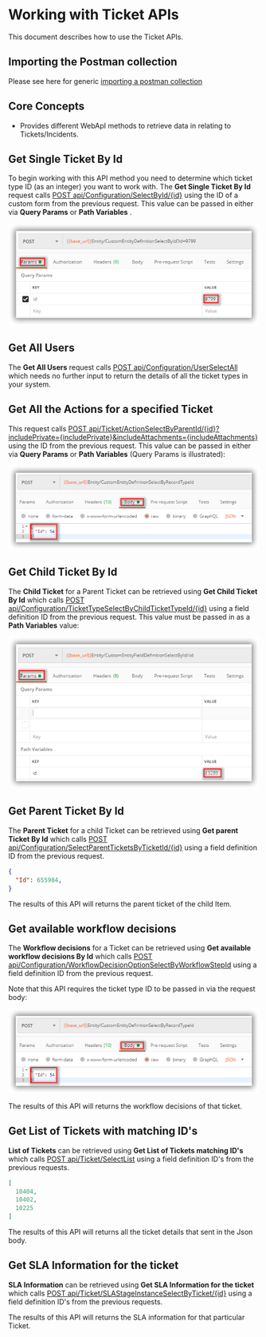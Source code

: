 # Working with Ticket APIs

This document describes how to use the Ticket APIs.

## Importing the Postman collection

Please see here for generic [importing a postman collection](importing-a-postman-collection.md)

## Core Concepts

- Provides different WebApI methods to retrieve data in relating to Tickets/Incidents.

## Get Single Ticket By Id

To begin working with this API method you need to determine which ticket type ID (as an integer) you want to work with. The **Get Single Ticket By Id** request calls [POST api/Configuration/SelectById/{id}](https://webservices-na01.vivantio.com/Help/Api/POST-api-Ticket-SelectById-id) using the ID of a custom form from the previous request. This value can be passed in either via **Query Params** or **Path Variables** .

![postman-request-params-query](images/postman-request-params-query.png)

## Get All Users

The **Get All Users** request calls [POST api/Configuration/UserSelectAll](https://webservices-na01.vivantio.com/Help/Api/POST-api-Configuration-UserSelectAll) which needs no further input to return the details of all the ticket types in your system.

## Get All the Actions for a specified Ticket

This request calls [POST api/Ticket/ActionSelectByParentId/{id}?includePrivate={includePrivate}&includeAttachments={includeAttachments}](https://webservices-na01.vivantio.com/Help/Api/POST-api-Ticket-ActionSelectByParentId-id_includePrivate_includeAttachments) using the ID from the previous request. This value can be passed in either via **Query Params** or **Path Variables** (Query Params is illustrated):

![postman-request-body](images/postman-request-body.png)

## Get Child Ticket By Id

The **Child Ticket** for a Parent Ticket can be retrieved using **Get Child Ticket By Id** which calls [POST api/Configuration/TicketTypeSelectByChildTicketTypeId/{id}](https://webservices-na01.vivantio.com/Help/Api/POST-api-Configuration-TicketTypeSelectByChildTicketTypeId-id) using a field definition ID from the previous request. This value must be passed in as a **Path Variables** value:

![postman-request-params-path](images/postman-request-params-path.png)

## Get Parent Ticket By Id

The **Parent Ticket** for a child Ticket can be retrieved using **Get parent Ticket By Id** which calls [POST api/Configuration/SelectParentTicketsByTicketId/{id}](https://webservices-na01.vivantio.com/Help/Api/POST-api-Ticket-SelectParentTicketsByTicketId-id) using a field definition ID from the previous request.

```JSON
{
  "Id": 655984,
}
```

The results of this API will returns the parent ticket of the child Item.

## Get available workflow decisions

The **Workflow decisions** for a Ticket can be retrieved using **Get available workflow decisions By Id** which calls [POST api/Configuration/WorkflowDecisionOptionSelectByWorkflowStepId](https://webservices-na01.vivantio.com/Help/Api/POST-api-Ticket-WorkflowDecisionOptionSelectByWorkflowStepId) using a field definition ID from the previous request.

 Note that this API requires the ticket type ID to be passed in via the request body:

![postman-request-body](images/postman-request-body.png)

The results of this API will returns the workflow decisions of that ticket.

## Get List of Tickets with matching ID's

 **List of Tickets** can be retrieved using **Get List of Tickets matching ID's** which calls [POST api/Ticket/SelectList](https://webservices-na01.vivantio.com/Help/Api/POST-api-Ticket-SelectList) using a field definition ID's from the previous requests.

```JSON
[
  10404,
  10402,
  10225  
]
```

The results of this API will returns all the ticket details that sent in the Json body.

## Get SLA Information for the ticket

 **SLA Information** can be retrieved using **Get SLA Information for the ticket** which calls [POST api/Ticket/SLAStageInstanceSelectByTicket/{id}](https://webservices-na01.vivantio.com/Help/Api/POST-api-Ticket-SLAStageInstanceSelectByTicket-id) using a field definition ID's from the previous requests.

The results of this API will returns the SLA information for that particular Ticket.
